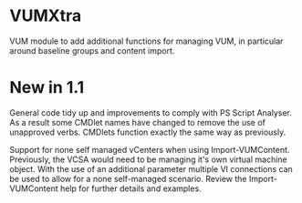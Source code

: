 # VUMXtra

VUM module to add additional functions for managing VUM, in particular around baseline groups and content import.

# New in 1.1

General code tidy up and improvements to comply with PS Script Analyser. As a result some CMDlet names have changed to remove the use of unapproved verbs. CMDlets function exactly the same way as previously.

Support for none self managed vCenters when using Import-VUMContent. Previously, the VCSA would need to be managing it's own virtual machine object. With the use of an additional parameter multiple VI connections can be used to allow for a none self-managed scenario. Review the Import-VUMContent help for further details and examples.
